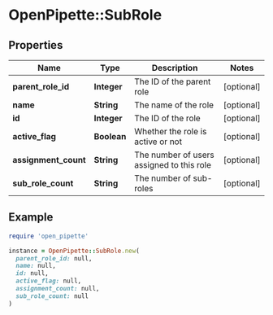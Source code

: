 # OpenPipette::SubRole

## Properties

| Name | Type | Description | Notes |
| ---- | ---- | ----------- | ----- |
| **parent_role_id** | **Integer** | The ID of the parent role | [optional] |
| **name** | **String** | The name of the role | [optional] |
| **id** | **Integer** | The ID of the role | [optional] |
| **active_flag** | **Boolean** | Whether the role is active or not | [optional] |
| **assignment_count** | **String** | The number of users assigned to this role | [optional] |
| **sub_role_count** | **String** | The number of sub-roles | [optional] |

## Example

```ruby
require 'open_pipette'

instance = OpenPipette::SubRole.new(
  parent_role_id: null,
  name: null,
  id: null,
  active_flag: null,
  assignment_count: null,
  sub_role_count: null
)
```


